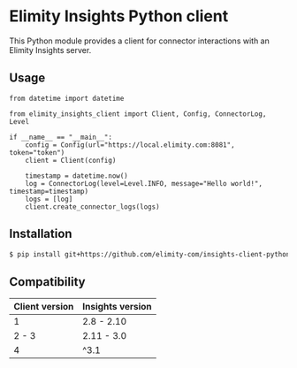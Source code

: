 # Elimity Insights Python client

This Python module provides a client for connector interactions with an Elimity
Insights server.

## Usage

```python3
from datetime import datetime

from elimity_insights_client import Client, Config, ConnectorLog, Level

if __name__ == "__main__":
    config = Config(url="https://local.elimity.com:8081", token="token")
    client = Client(config)

    timestamp = datetime.now()
    log = ConnectorLog(level=Level.INFO, message="Hello world!", timestamp=timestamp)
    logs = [log]
    client.create_connector_logs(logs)
```

## Installation

```sh
$ pip install git+https://github.com/elimity-com/insights-client-python.git
```

## Compatibility

| Client version | Insights version |
| -------------- | ---------------- |
| 1              | 2.8 - 2.10       |
| 2 - 3          | 2.11 - 3.0       |
| 4              | ^3.1             |

